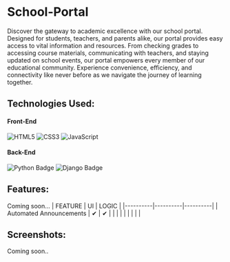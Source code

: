 # School-Portal
  Discover the gateway to academic excellence with our school portal. Designed for students, teachers, and parents alike, our portal provides easy access to vital information and resources. From checking grades to accessing course materials, communicating with teachers, and staying updated on school events, our portal empowers every member of our educational community. Experience convenience, efficiency, and connectivity like never before as we navigate the journey of learning together.


## Technologies Used:
#### Front-End
  ![HTML5](https://img.shields.io/badge/html5-%23E34F26.svg?style=for-the-badge&logo=html5&logoColor=white) 
  ![CSS3](https://img.shields.io/badge/css3-%231572B6.svg?style=for-the-badge&logo=css3&logoColor=white) 
  ![JavaScript](https://img.shields.io/badge/javascript-%23323330.svg?style=for-the-badge&logo=javascript&logoColor=%23F7DF1E) 
#### Back-End
  ![Python Badge](https://img.shields.io/badge/python-%23008080.svg?style=for-the-badge&logo=python&logoColor=%23FFFFFF)
  ![Django Badge](https://img.shields.io/badge/django-%2304AA51.svg?style=for-the-badge&logo=django&logoColor=%23FFFFFF)

## Features:
   Coming soon...
  | FEATURE | UI | LOGIC |
  |----------|----------|----------|
  | Automated Announcements | ✔  | ✔  |
  |  |  |  |
  |  |  |  |

## Screenshots:
  Coming soon..
